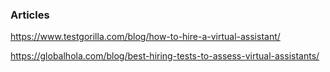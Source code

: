 ### Articles

https://www.testgorilla.com/blog/how-to-hire-a-virtual-assistant/ 

https://globalhola.com/blog/best-hiring-tests-to-assess-virtual-assistants/
